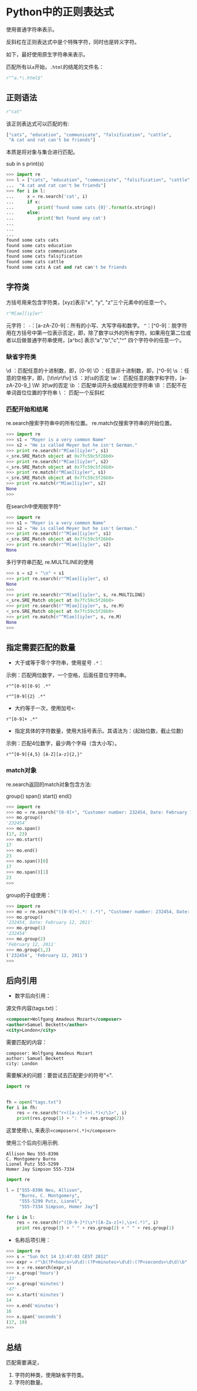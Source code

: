 # Python中的正则表达式

使用普通字符串表示。

反斜杠在正则表达式中是个特殊字符，同时也是转义字符。

如下，最好使用原生字符串来表示。

匹配所有以`a`开始，`.html`的结尾的文件名：

```python
r"^a.*\.html$"
```

## 正则语法

```python
r"cat"
```

该正则表达式可以匹配的有:

```bash
["cats", "education", "communicate", "falsification", "cattle",
 "A cat and rat can't be friends"]
```

本质是将对象与集合进行匹配。

sub in s
print(s)

```python
>>> import re
>>> l = ["cats", "education", "communicate", "falsification", "cattle",
...  "A cat and rat can't be friends"]
>>> for i in l:
...     x = re.search('cat', i)
...     if x:
...         print('found some cats {0}'.format(x.string))
...     else:
...         print('Not found any cat')
...
...
...
found some cats cats
found some cats education
found some cats communicate
found some cats falsification
found some cats cattle
found some cats A cat and rat can't be friends
```

## 字符类

方括号用来包含字符类，[xyz]表示"x", "y", "z"三个元素中的任意一个。

```python
r"M[ae][iy]er"
```

元字符：
`-`：[a-zA-Z0-9]：所有的小写、大写字母和数字。
`^`：[^0-9]：脱字符用在方括号中第一位表示否定，即，除了数字以外的所有字符。如果用在第二位或者以后做普通字符串使用，[a^bc] 表示“a","b","c","^" 四个字符中的任意一个。

### 缺省字符类

\d ：匹配任意的十进制数，即，[0-9]
\D ：任意非十进制数，即，[^0-9]
\s ：任意的空格字，即，[\t\n\r\f\v]
\S ：对\s的否定
\w： 匹配任意的数字和字符，[a-zA-Z0-9_]
\W: 对\w的否定
\b ：匹配单词开头或结尾的空字符串
\B ：匹配不在单词首位位置的字符串
\\ ： 匹配一个反斜杠

### 匹配开始和结尾

re.search搜索字符串中的所有位置。
re.match仅搜索字符串的开始位置。

```python
>>> import re
>>> s1 = "Mayer is a very common Name"
>>> s2 = "He is called Meyer but he isn't German."
>>> print re.search(r"M[ae][iy]er", s1)
<_sre.SRE_Match object at 0x7fc59c5f26b0>
>>> print re.search(r"M[ae][iy]er", s2)
<_sre.SRE_Match object at 0x7fc59c5f26b0>
>>> print re.match(r"M[ae][iy]er", s1)
<_sre.SRE_Match object at 0x7fc59c5f26b0>
>>> print re.match(r"M[ae][iy]er", s2)
None
>>>
```

在search中使用脱字符^

```python
>>> import re
>>> s1 = "Mayer is a very common Name"
>>> s2 = "He is called Meyer but he isn't German."
>>> print re.search(r"^M[ae][iy]er", s1)
<_sre.SRE_Match object at 0x7fc59c5f26b0>
>>> print re.search(r"^M[ae][iy]er", s2)
None
```

多行字符串匹配, re.MULTILINE的使用

```python
>>> s = s2 + "\n" + s1
>>> print re.search(r"^M[ae][iy]er", s)
None
>>>
>>> print re.search(r"^M[ae][iy]er", s, re.MULTILINE)
<_sre.SRE_Match object at 0x7fc59c5f26b0>
>>> print re.search(r"^M[ae][iy]er", s, re.M)
<_sre.SRE_Match object at 0x7fc59c5f26b0>
>>> print re.match(r"^M[ae][iy]er", s, re.M)
None
>>>
```

## 指定需要匹配的数量

- 大于或等于零个字符串，使用星号 `.*`：

示例：匹配两位数字，一个空格，后面任意位字符串。

```shell
r"^[0-9][0-9] .*"

r"^[0-9]{2} .*"
```

- 大约等于一次，使用加号`+`:

```shell
r"[0-9]+ .*"
```

- 指定具体的字符数量，使用大括号表示。其语法为：{起始位数，截止位数}

示例：匹配4位数字，最少两个字母（含大小写）。

```shell
r"^[0-9]{4,5} [A-Z][a-z]{2,}"
```

### match对象

re.search返回的match对象包含方法:

group()
span()
start()
end()

```python
>>> import re
>>> mo = re.search("[0-9]+", "Customer number: 232454, Date: February 12, 2011")
>>> mo.group()
'232454'
>>> mo.span()
(17, 23)
>>> mo.start()
17
>>> mo.end()
23
>>> mo.span()[0]
17
>>> mo.span()[1]
23
>>>
```

group的子组使用：

```python
>>> import re
>>> mo = re.search("([0-9]+).*: (.*)", "Customer number: 232454, Date: February 12, 2011")
>>> mo.group()
'232454, Date: February 12, 2011'
>>> mo.group(1)
'232454'
>>> mo.group(2)
'February 12, 2011'
>>> mo.group(1,2)
('232454', 'February 12, 2011')
>>>
```

## 后向引用

- 数字后向引用：

源文件内容(tags.txt)：

```xml
<composer>Wolfgang Amadeus Mozart</composer>
<author>Samuel Beckett</author>
<city>London</city>
```

需要匹配的内容：

```shell
composer: Wolfgang Amadeus Mozart
author: Samuel Beckett
city: London
```

需要解决的问题：要尝试去匹配更少的符号"<".

```python
import re


fh = open("tags.txt")
for i in fh:
    res = re.search("r<([a-z]+)>(.*)</\1>", i)
    print(res.group(1) + ": " + res.group(2))
```

这里使用`\1`, 来表示`<composer>(.*)</composer>`

使用三个后向引用示例.

```shell
Allison Neu 555-8396
C. Montgomery Burns 
Lionel Putz 555-5299
Homer Jay Simpson 555-7334
```

```python
import re

l = ["555-8396 Neu, Allison",
     "Burns, C. Montgomery",
     "555-5299 Putz, Lionel",
     "555-7334 Simpson, Homer Jay"]

for i in l:
    res = re.search(r"([0-9-]*)\s*([A-Za-z]+),\s+(.*)", i)
    print res.group(3) + " " + res.group(2) + " " + res.group(1)
```

- 名称后项引用：

```python
>>> import re
>>> s = "Sun Oct 14 13:47:03 CEST 2012"
>>> expr = r"\b(?P<hours>\d\d):(?P<minutes>\d\d):(?P<seconds>\d\d)\b"
>>> x = re.search(expr,s)
>>> x.group('hours')
'13'
>>> x.group('minutes')
'47'
>>> x.start('minutes')
14
>>> x.end('minutes')
16
>>> x.span('seconds')
(17, 19)
>>> 
```

## 总结

匹配需要满足，

1. 字符的种类，使用缺省字符类。
2. 字符的数量。